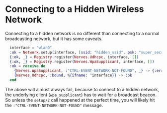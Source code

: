 # Connecting to a Hidden Wireless Network
Connecting to a hidden network is no different than connecting to a
normal broadcasting network, but it has some caveats.

```elixir
  interface = "wlan0"
  :ok = Network.setup(interface, [ssid: "hidden_ssid", psk: "super_secret", key_mgmt: "WPA-PSK"])
  {:ok, _} = Registry.register(Nerves.Udhcpc, interface, [])
  {:ok, _} = Registry.register(Nerves.WpaSupplicant, interface, [])
  :ok = receive do
    {Nerves.WpaSupplicant, :"CTRL-EVENT-NETWORK-NOT-FOUND", _} -> {:error, "network not found"}
    {Nerves.Udhcpc, :bound, %{ifname: ^interface}} -> :ok
  end
```

The above will almost always fail, because to connect to a hidden network,
the underlying client (`wpa_supplicant`) has to wait for a broadcast beacon. So
unless the `setup/2` call happened at the perfect time, you will likely hit the
`:"CTRL-EVENT-NETWORK-NOT-FOUND"` message. 
